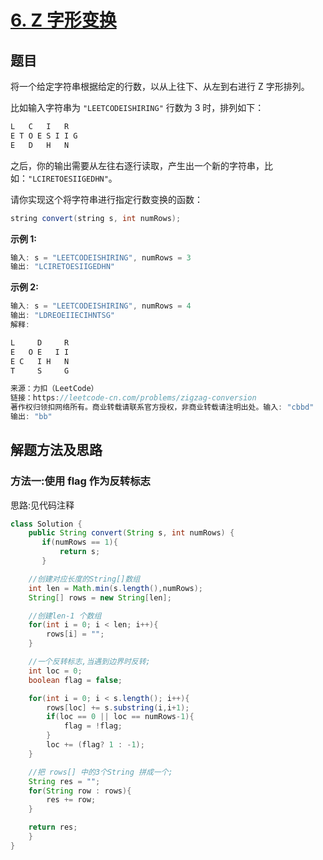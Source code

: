 # [6. Z 字形变换](https://leetcode-cn.com/problems/zigzag-conversion/)

## 题目

将一个给定字符串根据给定的行数，以从上往下、从左到右进行 Z 字形排列。

比如输入字符串为 `"LEETCODEISHIRING"` 行数为 3 时，排列如下：

```java
L   C   I   R
E T O E S I I G
E   D   H   N
```

之后，你的输出需要从左往右逐行读取，产生出一个新的字符串，比如：`"LCIRETOESIIGEDHN"`。

请你实现这个将字符串进行指定行数变换的函数：

```java
string convert(string s, int numRows);
```

**示例 1:**

```java
输入: s = "LEETCODEISHIRING", numRows = 3
输出: "LCIRETOESIIGEDHN"
```

**示例 2:**

```java
输入: s = "LEETCODEISHIRING", numRows = 4
输出: "LDREOEIIECIHNTSG"
解释:

L     D     R
E   O E   I I
E C   I H   N
T     S     G

来源：力扣（LeetCode）
链接：https://leetcode-cn.com/problems/zigzag-conversion
著作权归领扣网络所有。商业转载请联系官方授权，非商业转载请注明出处。输入: "cbbd"
输出: "bb"
```



## 解题方法及思路

### 方法一:使用 flag 作为反转标志

思路:见代码注释

```java
class Solution {
    public String convert(String s, int numRows) {
       if(numRows == 1){
           return s;
       }

    //创建对应长度的String[]数组  
    int len = Math.min(s.length(),numRows);
    String[] rows = new String[len];

    //创建len-1 个数组
    for(int i = 0; i < len; i++){
        rows[i] = "";
    }

    //一个反转标志,当遇到边界时反转;
    int loc = 0;
    boolean flag = false;

    for(int i = 0; i < s.length(); i++){
        rows[loc] += s.substring(i,i+1);
        if(loc == 0 || loc == numRows-1){
            flag = !flag;
        }
        loc += (flag? 1 : -1);
    }

    //把 rows[] 中的3个String 拼成一个;
    String res = "";
    for(String row : rows){
        res += row;
    }

    return res;
    }
}

```



